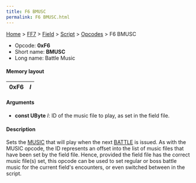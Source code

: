 ```yaml
---
title: F6 BMUSC
permalink: F6 BMUSC.html
---
```


[Home](../../../../Main%20Page.md) > [FF7](../../../../FF7.md) > [Field](../../../Field.md) > [Script](../../Script.md) > [Opcodes](../Opcodes.md) > F6 BMUSC

-   Opcode: **0xF6**
-   Short name: **BMUSC**
-   Long name: Battle Music

#### Memory layout

| 0xF6 | *I* |
|------|-----|

#### Arguments

-   **const UByte** *I*: ID of the music file to play, as set in the
    field file.

#### Description

Sets the [MUSIC][] that will play when the next [BATTLE][] is issued. As
with the MUSIC opcode, the ID represents an offset into the list of
music files that have been set by the field file. Hence, provided the
field file has the correct music file(s) set, this opcode can be used to
set regular or boss battle music for the current field's encounters, or
even switched between in the script.

  [MUSIC]: F0%20MUSIC.md "wikilink"
  [BATTLE]: 70%20BATTLE.md "wikilink"
